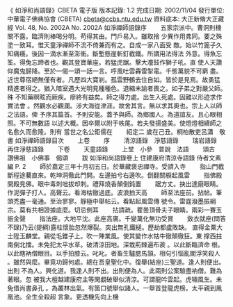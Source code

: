 《 如淨和尚語錄》CBETA 電子版
版本記錄: 1.2
完成日期: 2002/11/04
發行單位: 中華電子佛典協會 (CBETA) cbeta@ccbs.ntu.edu.tw
資料底本: 大正新脩大正藏經 Vol. 48, No. 2002A
No. 2002A
如淨禪師語錄序
　　五家宗派中。曹洞則機關不露。臨濟則棒喝分明。苟得其由。門戶易入。雖取捨
少異作用弗同。要之殊塗一致耳。惟天童淨禪師不流不倚兼而有之。自成一家八面受
敵。始以竹篦子久知痛癢。後因一滴水漸至澎衝。斷塹懸崖斬釘截鐵。所謂用法得法
外意。得魚忘筌。得兔忘蹄者也。觀其登寶華座。若猛虎踞。擊大灋鼓作獅子吼。直
使人天讚仰魔鬼歸降。至於一偈一頌一話一言。呼風吐雲轟雷掣電。千態萬貌不可窮
盡。近世尊宿絕無僅有者。凡歷四大寶剎。孤雲野鶴去住自如。皆於是見焉。故勇猛
精進者得之。猶入暗室遇大光明見種種色。退縮未諭者畏之。如子弟之對嚴父師。殊
不知藥瞑眩而厥疾。瘳終有益矣。師之得力處。出生入死處。固難以形迹求作實法會
。然觀水必觀瀾。涉大海從津涯。故舍其言。無以求其奧也。宗上人以師之法語。俾
予序其篇首。予則安能。蓋予與師。為鄉國人。為道誼友。且心眼相照。不可無數語
以述大概。因卒爾以附于帙尾。若夫發揚盛美。使燈燈相續師之名愈久而愈隆。則有
當世之名公鉅儒在
　　紹定二 歲在己丑。桐柏散吏呂瀟　敬書
如淨禪師語錄目次
　　上卷
　　序
　　清涼語錄　淨慈語錄
　　瑞岩語錄　再住淨慈語錄
　　下卷
　　天童語錄
　　上堂　小參　普說　法語
　　頌古　讚佛祖　小佛事　偈頌
　　跋
如淨和尚語錄卷上
住建康府清涼寺語錄
侍者文素編
P. 2
　　師於嘉定三年十月初五日。於華藏褒忠禪寺。受請入寺
　　指山門截斷程途驀直來。乾坤洞徹此門開。左邊拍兮右邊吹。倒翻關棙起風雷
　　指佛殿開殿見佛。眼中毒刺咄拔却刺。禮拜燒香顛倒鈍置
　　踞方丈。抉出達磨眼睛。作泥彈子打人。高聲云。看海枯徹過底。波浪拍天高
　　師至法座前。拈帖。筆頭禿盡一毫通。至治寥寥。靜極中舉帖云。看點起風雲傳
號令。雷霆潑墨振綱宗。莫有共相證據底麼。切忌側耳
　　拈請疏。瞿曇頂骨夫子眼睛。兩彩一賽玉振金聲
　　指法座。大地平沈。此座高廣。千變萬化無功受賞
　　斂衣就座(問答不錄)乃云(提綱)露柱懷胎忽然爆裂。突出無孔鐵槌。歷劫都盧敗缺。
直得金粟大士陞玉麟堂。親從毛錐子上。吹一陣業風。使其變作水牯牛徹顛徹狂。東
撑西拄南倒北擂。未免犯太平水草。破清涼田地。深栽荊棘遍布蒺 。以此斷臨濟命
根。以此瞎衲僧眼目。以手拍膝云。叱叱。者畜生驢腮馬頷。相句引惱亂閻浮笑殺人
。雖然與麼。畢竟功歸何處。總在吾皇聖化中。復舉(結座)三聖道。逢人則便出。出則
不為人。興化道。我逢人則不出。出則便為人。此兩則公案驗盡衲僧。難為著眼。忽
被我大檀越建康府主等閑覷破舉似清涼。可謂龍吟雲起。虎嘯風生。未免借尚書鼻孔
。為叢林出氣。有箇口號舉似諸人。一舉首登龍虎榜。太平親到鳳凰池。全生全殺超
言象。更透機先向上機
